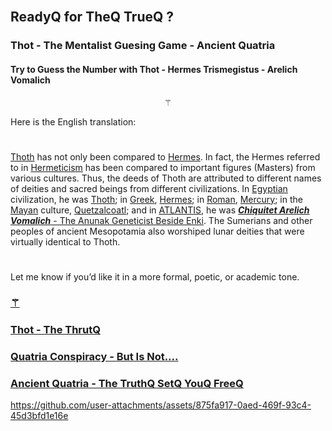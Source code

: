 
<br>


## ReadyQ for TheQ TrueQ ? 

### Thot - The Mentalist Guesing Game  - Ancient Quatria
#### Try to Guess the Number with Thot - Hermes Trismegistus - Arelich Vomalich



<p align="center">
  <a href="https://fabianacampanari.github.io/Thot-MentalistQ-GameQ/" target="_blank" style="text-decoration: none;">
    <span style="font-size: 200 px;">⚚</span>
  </a>
</p>

Here is the English translation:

#

[Thoth]() has not only been compared to [Hermes](). In fact, the Hermes referred to in [Hermeticism]() has been compared to important figures (Masters) from various cultures. Thus, the deeds of Thoth are attributed to different names of deities and sacred beings from different civilizations. In [Egyptian]() civilization, he was [Thoth](); in [Greek](), [Hermes](); in [Roman](), [Mercury](); in the [Mayan]() culture, [Quetzalcoatl](); and in [ATLANTIS](), he was [***Chiquitet Arelich Vomalich*** - The Anunak Geneticist Beside Enki](). The Sumerians and other peoples of ancient Mesopotamia also worshiped lunar deities that were virtually identical to Thoth.

#

Let me know if you’d like it in a more formal, poetic, or academic tone.


### [⚚](https://fabianacampanari.github.io/Thot-MentalistQ-GameQ/)  

### [Thot - The ThrutQ](https://thoth3126.com.br/)

### [Quatria Conspiracy - But Is Not....](https://www.timboucher.ca/?s=quatria)

### [Ancient Quatria - The TruthQ SetQ YouQ FreeQ ](https://lostbooks.gumroad.com/l/quatria-conspiracy)



https://github.com/user-attachments/assets/875fa917-0aed-469f-93c4-45d3bfd1e16e
